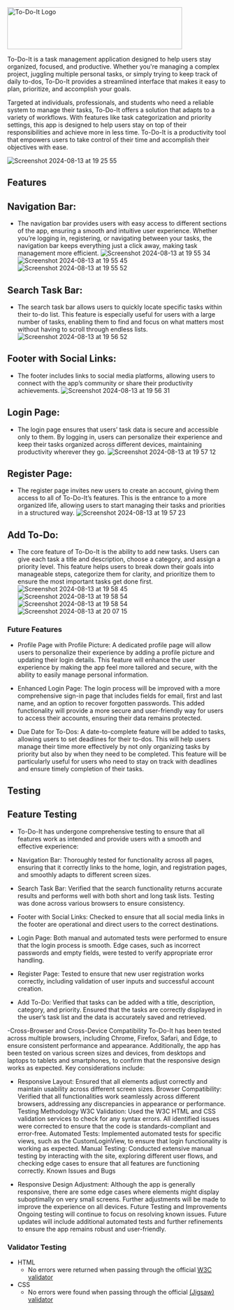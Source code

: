 <img src="https://github.com/user-attachments/assets/bd3c5511-f295-4eb7-9d9d-7ee9dfd08454" alt="To-Do-It Logo" width="400" height="96px"/>

To-Do-It is a task management application designed to help users stay organized, focused, and productive. Whether you're managing a complex project, juggling multiple personal tasks, or simply trying to keep track of daily to-dos, To-Do-It provides a streamlined interface that makes it easy to plan, prioritize, and accomplish your goals.

Targeted at individuals, professionals, and students who need a reliable system to manage their tasks, To-Do-It offers a solution that adapts to a variety of workflows. With features like task categorization and priority settings, this app is designed to help users stay on top of their responsibilities and achieve more in less time. To-Do-It is a productivity tool that empowers users to take control of their time and accomplish their objectives with ease.

![Screenshot 2024-08-13 at 19 25 55](https://github.com/user-attachments/assets/5adbcc72-980f-4530-a0fd-e45df771d20a)

## Features 

## Navigation Bar: 
- The navigation bar provides users with easy access to different sections of the app, ensuring a smooth and intuitive user experience. Whether you’re logging in, registering, or navigating between your tasks, the navigation bar keeps everything just a click away, making task management more efficient.
![Screenshot 2024-08-13 at 19 55 34](https://github.com/user-attachments/assets/492dc44b-4711-4d11-ab05-933bd0161240)
![Screenshot 2024-08-13 at 19 55 45](https://github.com/user-attachments/assets/2a03ff3f-e980-4864-b75c-8b7e658ae044)
![Screenshot 2024-08-13 at 19 55 52](https://github.com/user-attachments/assets/eee6070c-cabf-4fed-8f77-ba2c40ee0458)

 ## Search Task Bar: 
 - The search task bar allows users to quickly locate specific tasks within their to-do list. This feature is especially useful for users with a large number of tasks, enabling them to find and focus on what matters most without having to scroll through endless lists.
![Screenshot 2024-08-13 at 19 56 52](https://github.com/user-attachments/assets/8ef12ed6-a3eb-4496-8f38-805bc1873671)

## Footer with Social Links: 
- The footer includes links to social media platforms, allowing users to connect with the app’s community or share their productivity achievements.
![Screenshot 2024-08-13 at 19 56 31](https://github.com/user-attachments/assets/f29d5d84-a2e6-4869-9e5e-e8bf46c36c6c)

## Login Page: 
- The login page ensures that users’ task data is secure and accessible only to them. By logging in, users can personalize their experience and keep their tasks organized across different devices, maintaining productivity wherever they go.
![Screenshot 2024-08-13 at 19 57 12](https://github.com/user-attachments/assets/a91f56de-132a-43b5-bd5b-d3a51609110f)

## Register Page: 
- The register page invites new users to create an account, giving them access to all of To-Do-It’s features. This is the entrance to a more organized life, allowing users to start managing their tasks and priorities in a structured way.
![Screenshot 2024-08-13 at 19 57 23](https://github.com/user-attachments/assets/52615ac9-f25e-42ef-8ec9-0380f521bfd2)

## Add To-Do: 
- The core feature of To-Do-It is the ability to add new tasks. Users can give each task a title and description, choose a category, and assign a priority level. This feature helps users to break down their goals into manageable steps, categorize them for clarity, and prioritize them to ensure the most important tasks get done first.
![Screenshot 2024-08-13 at 19 58 45](https://github.com/user-attachments/assets/23f7be7c-c260-4db5-b2da-8d0091f17ed4)
![Screenshot 2024-08-13 at 19 58 54](https://github.com/user-attachments/assets/498f2378-9099-423c-8238-caacdebe029e)
![Screenshot 2024-08-13 at 19 58 54](https://github.com/user-attachments/assets/bbfbb3fc-62ab-4680-b045-95654260270f)
![Screenshot 2024-08-13 at 20 07 15](https://github.com/user-attachments/assets/9bc32dd6-0786-438a-8645-d5f104f28086)

### Future Features

- Profile Page with Profile Picture: A dedicated profile page will allow users to personalize their experience by adding a profile picture and updating their login details. This feature will enhance the user experience by making the app feel more tailored and secure, with the ability to easily manage personal information.

- Enhanced Login Page: The login process will be improved with a more comprehensive sign-in page that includes fields for email, first and last name, and an option to recover forgotten passwords. This added functionality will provide a more secure and user-friendly way for users to access their accounts, ensuring their data remains protected.

- Due Date for To-Dos: A date-to-complete feature will be added to tasks, allowing users to set deadlines for their to-dos. This will help users manage their time more effectively by not only organizing tasks by priority but also by when they need to be completed. This feature will be particularly useful for users who need to stay on track with deadlines and ensure timely completion of their tasks.

## Testing 

## Feature Testing
- To-Do-It has undergone comprehensive testing to ensure that all features work as intended and provide users with a smooth and effective experience:

- Navigation Bar: Thoroughly tested for functionality across all pages, ensuring that it correctly links to the home, login, and registration pages, and smoothly adapts to different screen sizes.

- Search Task Bar: Verified that the search functionality returns accurate results and performs well with both short and long task lists. Testing was done across various browsers to ensure consistency.

- Footer with Social Links: Checked to ensure that all social media links in the footer are operational and direct users to the correct destinations.

- Login Page: Both manual and automated tests were performed to ensure that the login process is smooth. Edge cases, such as incorrect passwords and empty fields, were tested to verify appropriate error handling.

- Register Page: Tested to ensure that new user registration works correctly, including validation of user inputs and successful account creation.

- Add To-Do: Verified that tasks can be added with a title, description, category, and priority. Ensured that the tasks are correctly displayed in the user’s task list and the data is accurately saved and retrieved.

-Cross-Browser and Cross-Device Compatibility
To-Do-It has been tested across multiple browsers, including Chrome, Firefox, Safari, and Edge, to ensure consistent performance and appearance. Additionally, the app has been tested on various screen sizes and devices, from desktops and laptops to tablets and smartphones, to confirm that the responsive design works as expected. Key considerations include:

- Responsive Layout: Ensured that all elements adjust correctly and maintain usability across different screen sizes.
Browser Compatibility: Verified that all functionalities work seamlessly across different browsers, addressing any discrepancies in appearance or performance.
Testing Methodology
W3C Validation: Used the W3C HTML and CSS validation services to check for any syntax errors. All identified issues were corrected to ensure that the code is standards-compliant and error-free.
Automated Tests: Implemented automated tests for specific views, such as the CustomLoginView, to ensure that login functionality is working as expected.
Manual Testing: Conducted extensive manual testing by interacting with the site, exploring different user flows, and checking edge cases to ensure that all features are functioning correctly.
Known Issues and Bugs

- Responsive Design Adjustment: Although the app is generally responsive, there are some edge cases where elements might display suboptimally on very small screens. Further adjustments will be made to improve the experience on all devices.
Future Testing and Improvements
Ongoing testing will continue to focus on resolving known issues. Future updates will include additional automated tests and further refinements to ensure the app remains robust and user-friendly.


### Validator Testing 

- HTML
  - No errors were returned when passing through the official [W3C validator](https://validator.w3.org/nu/?doc=https%3A%2F%2Fcode-institute-org.github.io%2Flove-running-2.0%2Findex.html)
- CSS
  - No errors were found when passing through the official [(Jigsaw) validator](https://jigsaw.w3.org/css-validator/validator?uri=https%3A%2F%2Fvalidator.w3.org%2Fnu%2F%3Fdoc%3Dhttps%253A%252F%252Fcode-institute-org.github.io%252Flove-running-2.0%252Findex.html&profile=css3svg&usermedium=all&warning=1&vextwarning=&lang=en#css)





